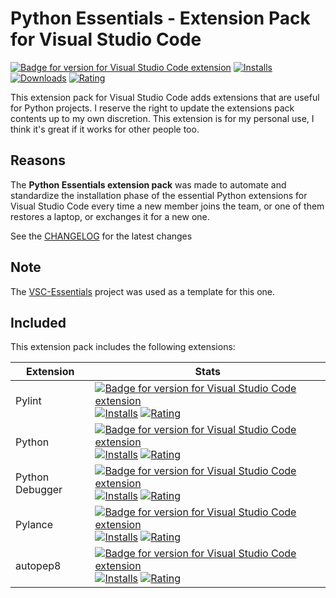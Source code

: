 # Python Essentials - Extension Pack for Visual Studio Code

[![Badge for version for Visual Studio Code extension](https://flat.badgen.net/vs-marketplace/v/Gydunhn.python3-essentials?color=blue)](https://marketplace.visualstudio.com/items?itemName=Gydunhn.python3-essentials) [![Installs](https://flat.badgen.net/vs-marketplace/i/Gydunhn.python3-essentials?color=blue)](https://marketplace.visualstudio.com/items?itemName=Gydunhn.python3-essentials) [![Downloads](https://flat.badgen.net/vs-marketplace/d/Gydunhn.python3-essentials?color=blue)](https://marketplace.visualstudio.com/items?itemName=Gydunhn.python3-essentials) [![Rating](https://flat.badgen.net/vs-marketplace/rating/Gydunhn.python3-essentials?color=blue)](https://marketplace.visualstudio.com/items?itemName=Gydunhn.python3-essentials)

This extension pack for Visual Studio Code adds extensions that are useful for Python projects. I reserve the right to update the extensions pack contents up to my own discretion. This extension is for my personal use, I think it's great if it works for other people too.

## Reasons

The **Python Essentials extension pack** was made to automate and standardize the installation phase of the essential Python extensions for Visual Studio Code every time a new member joins the team, or one of them restores a laptop, or exchanges it for a new one.

See the [CHANGELOG](CHANGELOG.md) for the latest changes

## Note

The [VSC-Essentials] project was used as a template for this one.

## Included

This extension pack includes the following extensions:

| Extension       | Stats                                                                                                                                                                                                                                                                                                                                                                                                                                                                                                                                                                      |
| --------------- | -------------------------------------------------------------------------------------------------------------------------------------------------------------------------------------------------------------------------------------------------------------------------------------------------------------------------------------------------------------------------------------------------------------------------------------------------------------------------------------------------------------------------------------------------------------------------- |
| Pylint          | [![Badge for version for Visual Studio Code extension](https://flat.badgen.net/vs-marketplace/v/ms-python.pylint?color=blue)](https://marketplace.visualstudio.com/items?itemName=ms-python.pylint) [![Installs](https://flat.badgen.net/vs-marketplace/i/ms-python.pylint?color=blue)](https://marketplace.visualstudio.com/items?itemName=ms-python.pylint) [![Rating](https://flat.badgen.net/vs-marketplace/rating/ms-python.pylint?color=blue)](https://marketplace.visualstudio.com/items?itemName=ms-python.pylint)                                                 |
| Python          | [![Badge for version for Visual Studio Code extension](https://flat.badgen.net/vs-marketplace/v/ms-python.python?color=blue)](https://marketplace.visualstudio.com/items?itemName=ms-python.python) [![Installs](https://flat.badgen.net/vs-marketplace/i/ms-python.python?color=blue)](https://marketplace.visualstudio.com/items?itemName=ms-python.python) [![Rating](https://flat.badgen.net/vs-marketplace/rating/ms-python.python?color=blue)](https://marketplace.visualstudio.com/items?itemName=ms-python.python)                                                 |
| Python Debugger | [![Badge for version for Visual Studio Code extension](https://flat.badgen.net/vs-marketplace/v/ms-python.debugpy?color=blue)](https://marketplace.visualstudio.com/items?itemName=ms-python.debugpy) [![Installs](https://flat.badgen.net/vs-marketplace/i/ms-python.debugpy?color=blue)](https://marketplace.visualstudio.com/items?itemName=ms-python.debugpy) [![Rating](https://flat.badgen.net/vs-marketplace/rating/ms-python.debugpy?color=blue)](https://marketplace.visualstudio.com/items?itemName=ms-python.debugpy)                                           |
| Pylance         | [![Badge for version for Visual Studio Code extension](https://flat.badgen.net/vs-marketplace/v/ms-python.vscode-pylance?color=blue)](https://marketplace.visualstudio.com/items?itemName=ms-python.vscode-pylance) [![Installs](https://flat.badgen.net/vs-marketplace/i/ms-python.vscode-pylance?color=blue)](https://marketplace.visualstudio.com/items?itemName=ms-python.vscode-pylance) [![Rating](https://flat.badgen.net/vs-marketplace/rating/ms-python.vscode-pylance?color=blue)](https://marketplace.visualstudio.com/items?itemName=ms-python.vscode-pylance) |
| autopep8        | [![Badge for version for Visual Studio Code extension](https://flat.badgen.net/vs-marketplace/v/ms-python.autopep8?color=blue)](https://marketplace.visualstudio.com/items?itemName=ms-python.autopep8) [![Installs](https://flat.badgen.net/vs-marketplace/i/ms-python.autopep8?color=blue)](https://marketplace.visualstudio.com/items?itemName=ms-python.autopep8) [![Rating](https://flat.badgen.net/vs-marketplace/rating/ms-python.autopep8?color=blue)](https://marketplace.visualstudio.com/items?itemName=ms-python.autopep8)                                     |

[VSC-Essentials]: https://github.com/Gydunhn/VSC-Essentials
